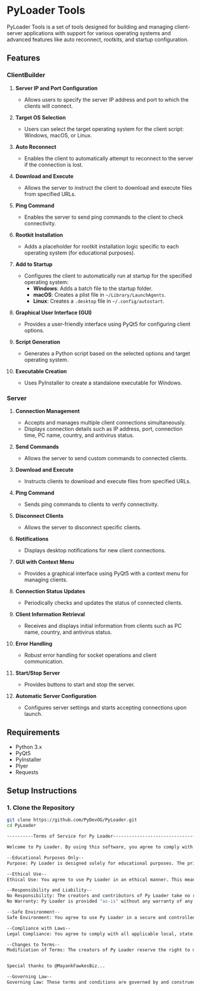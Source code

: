 # PyLoader Tools

PyLoader Tools is a set of tools designed for building and managing client-server applications with support for various operating systems and advanced features like auto reconnect, rootkits, and startup configuration.

## Features

### ClientBuilder

1. **Server IP and Port Configuration**
   - Allows users to specify the server IP address and port to which the clients will connect.

2. **Target OS Selection**
   - Users can select the target operating system for the client script: Windows, macOS, or Linux.

3. **Auto Reconnect**
   - Enables the client to automatically attempt to reconnect to the server if the connection is lost.

4. **Download and Execute**
   - Allows the server to instruct the client to download and execute files from specified URLs.

5. **Ping Command**
   - Enables the server to send ping commands to the client to check connectivity.

6. **Rootkit Installation**
   - Adds a placeholder for rootkit installation logic specific to each operating system (for educational purposes).

7. **Add to Startup**
   - Configures the client to automatically run at startup for the specified operating system:
     - **Windows**: Adds a batch file to the startup folder.
     - **macOS**: Creates a plist file in `~/Library/LaunchAgents`.
     - **Linux**: Creates a `.desktop` file in `~/.config/autostart`.

8. **Graphical User Interface (GUI)**
   - Provides a user-friendly interface using PyQt5 for configuring client options.

9. **Script Generation**
    - Generates a Python script based on the selected options and target operating system.

10. **Executable Creation**
    - Uses PyInstaller to create a standalone executable for Windows.

### Server

1. **Connection Management**
   - Accepts and manages multiple client connections simultaneously.
   - Displays connection details such as IP address, port, connection time, PC name, country, and antivirus status.

2. **Send Commands**
   - Allows the server to send custom commands to connected clients.

3. **Download and Execute**
   - Instructs clients to download and execute files from specified URLs.

4. **Ping Command**
   - Sends ping commands to clients to verify connectivity.

5. **Disconnect Clients**
   - Allows the server to disconnect specific clients.

6. **Notifications**
   - Displays desktop notifications for new client connections.

7. **GUI with Context Menu**
   - Provides a graphical interface using PyQt5 with a context menu for managing clients.

8. **Connection Status Updates**
   - Periodically checks and updates the status of connected clients.

9. **Client Information Retrieval**
   - Receives and displays initial information from clients such as PC name, country, and antivirus status.

10. **Error Handling**
    - Robust error handling for socket operations and client communication.

11. **Start/Stop Server**
    - Provides buttons to start and stop the server.

12. **Automatic Server Configuration**
    - Configures server settings and starts accepting connections upon launch.

## Requirements

- Python 3.x
- PyQt5
- PyInstaller
- Plyer
- Requests

## Setup Instructions

### 1. Clone the Repository

```bash
git clone https://github.com/PyDevOG/PyLoader.git
cd PyLoader

----------Terms of Service for Py Loader------------------------------------------------------------------------

Welcome to Py Loader. By using this software, you agree to comply with and be bound by the following terms and conditions of use, which together with our privacy policy govern our relationship with you in relation to this software. If you disagree with any part of these terms and conditions, please do not use our software.

--Educational Purposes Only--
Purpose: Py Loader is designed solely for educational purposes. The primary aim is to help users learn about client-server interactions, scripting, and basic cybersecurity concepts.

--Ethical Use--
Ethical Use: You agree to use Py Loader in an ethical manner. This means using it in a controlled, secure, and legal environment. Misuse of this software for any malicious activities, including but not limited to unauthorized access to computer systems, is strictly prohibited.

--Responsibility and Liability--
No Responsibility: The creators and contributors of Py Loader take no responsibility for any misuse or damage caused by this software. Users are solely responsible for their actions when using this software.
No Warranty: Py Loader is provided "as-is" without any warranty of any kind, either express or implied, including but not limited to the implied warranties of merchantability and fitness for a particular purpose. The entire risk as to the quality and performance of the software is with you.

--Safe Environment--
Safe Environment: You agree to use Py Loader in a secure and controlled environment. This includes using it in isolated networks, virtual machines, or other safe environments where any potential harm can be mitigated.

--Compliance with Laws--
Legal Compliance: You agree to comply with all applicable local, state, national, and international laws and regulations in connection with your use of Py Loader.

--Changes to Terms--
Modification of Terms: The creators of Py Loader reserve the right to modify these terms at any time. Any changes will be posted on this page, and your continued use of the software after any changes have been posted constitutes your acceptance of the new terms.


Special thanks to @MayankFawkesBiz... 

--Governing Law--
Governing Law: These terms and conditions are governed by and construed in accordance with the laws of the jurisdiction in which the USER are based, and you irrevocably submit to the exclusive jurisdiction of the courts in that jurisdiction.
